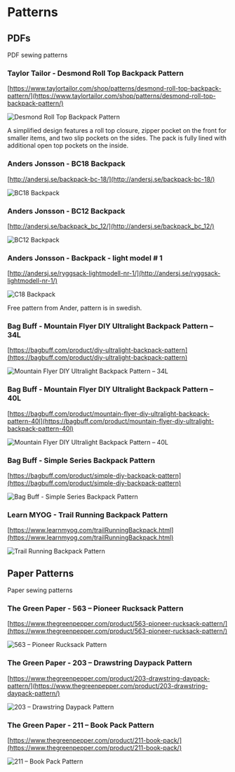 # Patterns


## PDFs

PDF sewing patterns


### Taylor Tailor - Desmond Roll Top Backpack Pattern
[https://www.taylortailor.com/shop/patterns/desmond-roll-top-backpack-pattern/](https://www.taylortailor.com/shop/patterns/desmond-roll-top-backpack-pattern/)

![Desmond Roll Top Backpack Pattern](https://www.taylortailor.com/wp-content/uploads/2015/09/desmond-front.jpg)

A simplified design features a roll top closure, zipper pocket on the front for smaller items, and two slip pockets on the sides. The pack is fully lined with additional open top pockets on the inside.

### Anders Jonsson - BC18 Backpack 
[http://andersj.se/backpack-bc-18/](http://andersj.se/backpack-bc-18/)

![BC18 Backpack](http://andersj.se/wp-content/uploads/2018/07/1230729-768x960.jpg)

### Anders Jonsson - BC12 Backpack
[http://andersj.se/backpack_bc_12/](http://andersj.se/backpack_bc_12/)

![BC12 Backpack](http://andersj.se/wp-content/uploads/2019/03/1320059-768x960.jpg)


### Anders Jonsson - Backpack - light model # 1
[http://andersj.se/ryggsack-lightmodell-nr-1/](http://andersj.se/ryggsack-lightmodell-nr-1/)

![C18 Backpack](http://andersj.se/wp-content/uploads/old_site/ryggsacken1/rygga2_ny.jpg)

Free pattern from Ander, pattern is in swedish.

### Bag Buff - Mountain Flyer DIY Ultralight Backpack Pattern – 34L
[https://bagbuff.com/product/diy-ultralight-backpack-pattern](https://bagbuff.com/product/diy-ultralight-backpack-pattern)

![Mountain Flyer DIY Ultralight Backpack Pattern – 34L](https://u4d3600axq-flywheel.netdna-ssl.com/wp-content/uploads/2018/10/mt-flyer-1-1.jpg)

### Bag Buff - Mountain Flyer DIY Ultralight Backpack Pattern – 40L
[https://bagbuff.com/product/mountain-flyer-diy-ultralight-backpack-pattern-40l](https://bagbuff.com/product/mountain-flyer-diy-ultralight-backpack-pattern-40l)

![Mountain Flyer DIY Ultralight Backpack Pattern – 40L](https://u4d3600axq-flywheel.netdna-ssl.com/wp-content/uploads/2019/07/BB-PRJ-MF-BP-34-IMG-1-1.jpg)

### Bag Buff - Simple Series Backpack Pattern
[https://bagbuff.com/product/simple-diy-backpack-pattern](https://bagbuff.com/product/simple-diy-backpack-pattern)

![Bag Buff - Simple Series Backpack Pattern](https://u4d3600axq-flywheel.netdna-ssl.com/wp-content/uploads/2018/10/BB-SB-IMG-11-1080-1024x1024.jpg)

### Learn MYOG - Trail Running Backpack Pattern
[https://www.learnmyog.com/trailRunningBackpack.html](https://www.learnmyog.com/trailRunningBackpack.html)

![Trail Running Backpack Pattern](https://www.learnmyog.com/images/trailRunBackpack/thumbs/DSC00398.jpg)


## Paper Patterns

Paper sewing patterns

### The Green Paper - 563 – Pioneer Rucksack Pattern
[https://www.thegreenpepper.com/product/563-pioneer-rucksack-pattern/](https://www.thegreenpepper.com/product/563-pioneer-rucksack-pattern/)

![563 – Pioneer Rucksack Pattern](https://www.thegreenpepper.com/wp-content/uploads/2014/06/563.gif)

### The Green Paper - 203 – Drawstring Daypack Pattern
[https://www.thegreenpepper.com/product/203-drawstring-daypack-pattern/](https://www.thegreenpepper.com/product/203-drawstring-daypack-pattern/)

![203 – Drawstring Daypack Pattern](https://www.thegreenpepper.com/wp-content/uploads/2013/11/203.gif)

### The Green Paper - 211 – Book Pack Pattern
[https://www.thegreenpepper.com/product/211-book-pack/](https://www.thegreenpepper.com/product/211-book-pack/)

![211 – Book Pack Pattern](https://www.thegreenpepper.com/wp-content/uploads/2013/11/211.gif)
